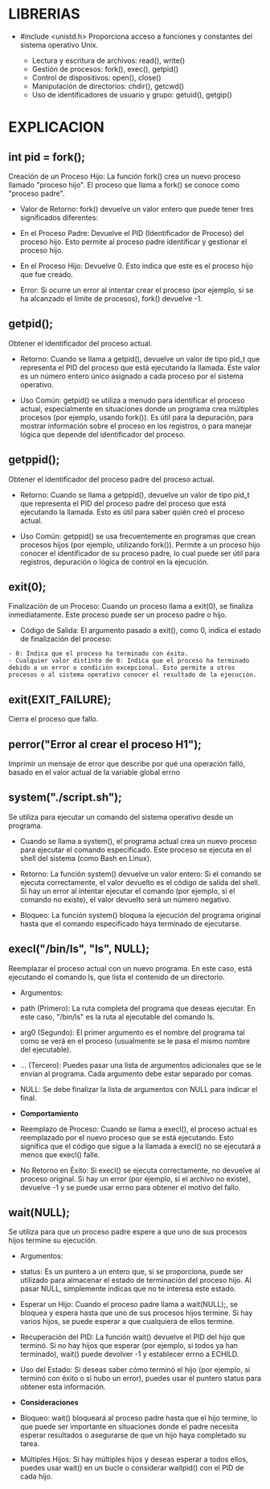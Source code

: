 # LIBRERIAS

- #include <unistd.h>
Proporciona acceso a funciones y constantes del sistema operativo Unix.

    - Lectura y escritura de archivos: read(), write()
    - Gestión de procesos: fork(), exec(), getpid()
    - Control de dispositivos: open(), close()
    - Manipulación de directorios: chdir(), getcwd()
    - Uso de identificadores de usuario y grupo: getuid(), getgip()

# EXPLICACION

## int pid = fork();
Creación de un Proceso Hijo: La función fork() crea un nuevo proceso llamado "proceso hijo". El proceso que llama a fork() se conoce como "proceso padre".

   - Valor de Retorno: fork() devuelve un valor entero que puede tener tres significados diferentes:

   - En el Proceso Padre: Devuelve el PID (Identificador de Proceso) del proceso hijo. Esto permite al proceso padre identificar y gestionar el proceso hijo.
        
   - En el Proceso Hijo: Devuelve 0. Esto indica que este es el proceso hijo que fue creado.
    
   - Error: Si ocurre un error al intentar crear el proceso (por ejemplo, si se ha alcanzado el límite de procesos), fork() devuelve -1.

## getpid();
Obtener el identificador del proceso actual.

   - Retorno: Cuando se llama a getpid(), devuelve un valor de tipo pid_t que representa el PID del proceso que está ejecutando la llamada. Este valor es un número entero único asignado a cada proceso por el sistema operativo.

   - Uso Común: getpid() se utiliza a menudo para identificar el proceso actual, especialmente en situaciones donde un programa crea múltiples procesos (por ejemplo, usando fork()). Es útil para la depuración, para mostrar información sobre el proceso en los registros, o para manejar lógica que depende del identificador del proceso.

## getppid();
Obtener el identificador del proceso padre del proceso actual.

   - Retorno: Cuando se llama a getppid(), devuelve un valor de tipo pid_t que representa el PID del proceso padre del proceso que está ejecutando la llamada. Esto es útil para saber quién creó el proceso actual.

   - Uso Común: getppid() se usa frecuentemente en programas que crean procesos hijos (por ejemplo, utilizando fork()). Permite a un proceso hijo conocer el identificador de su proceso padre, lo cual puede ser útil para registros, depuración o lógica de control en la ejecución.

## exit(0);
Finalización de un Proceso: Cuando un proceso llama a exit(0), se finaliza inmediatamente. Este proceso puede ser un proceso padre o hijo.

   - Código de Salida: El argumento pasado a exit(), como 0, indica el estado de finalización del proceso:

    - 0: Indica que el proceso ha terminado con éxito.
    - Cualquier valor distinto de 0: Indica que el proceso ha terminado debido a un error o condición excepcional. Esto permite a otros procesos o al sistema operativo conocer el resultado de la ejecución.

## exit(EXIT_FAILURE);
Cierra el proceso que fallo.

## perror("Error al crear el proceso H1");
Imprimir un mensaje de error que describe por qué una operación falló, basado en el valor actual de la variable global errno

## system("./script.sh");
Se utiliza para ejecutar un comando del sistema operativo desde un programa.

   - Cuando se llama a system(), el programa actual crea un nuevo proceso para ejecutar el comando especificado. Este proceso se ejecuta en el shell del sistema (como Bash en Linux).

   - Retorno: La función system() devuelve un valor entero: Si el comando se ejecuta correctamente, el valor devuelto es el código de salida del shell.
   Si hay un error al intentar ejecutar el comando (por ejemplo, si el comando no existe), el valor devuelto será un número negativo.

   - Bloqueo: La función system() bloquea la ejecución del programa original hasta que el comando especificado haya terminado de ejecutarse.

## execl("/bin/ls", "ls", NULL);
Reemplazar el proceso actual con un nuevo programa. En este caso, está ejecutando el comando ls, que lista el contenido de un directorio.

   - Argumentos:

   - path (Primero): La ruta completa del programa que deseas ejecutar. En este caso, "/bin/ls" es la ruta al ejecutable del comando ls.

   - arg0 (Segundo): El primer argumento es el nombre del programa tal como se verá en el proceso (usualmente se le pasa el mismo nombre del ejecutable).

   - ... (Tercero):  Puedes pasar una lista de argumentos adicionales que se le envían al programa. Cada argumento debe estar separado por comas.

   - NULL: Se debe finalizar la lista de argumentos con NULL para indicar el final.

   - **Comportamiento**

   - Reemplazo de Proceso: Cuando se llama a execl(), el proceso actual es reemplazado por el nuevo proceso que se está ejecutando. Esto significa que el código que sigue a la llamada a execl() no se ejecutará a menos que execl() falle.

   - No Retorno en Éxito: Si execl() se ejecuta correctamente, no devuelve al proceso original. Si hay un error (por ejemplo, si el archivo no existe), devuelve -1 y se puede usar errno para obtener el motivo del fallo.

## wait(NULL);
Se utiliza para que un proceso padre espere a que uno de sus procesos hijos termine su ejecución.

   - Argumentos:

   - status: Es un puntero a un entero que, si se proporciona, puede ser utilizado para almacenar el estado de terminación del proceso hijo. Al pasar NULL, simplemente indicas que no te interesa este estado.

   - Esperar un Hijo: Cuando el proceso padre llama a wait(NULL);, se bloquea y espera hasta que uno de sus procesos hijos termine. Si hay varios hijos, se puede esperar a que cualquiera de ellos termine.

   - Recuperación del PID: La función wait() devuelve el PID del hijo que terminó. Si no hay hijos que esperar (por ejemplo, si todos ya han terminado), wait() puede devolver -1 y establecer errno a ECHILD.

   - Uso del Estado: Si deseas saber cómo terminó el hijo (por ejemplo, si terminó con éxito o si hubo un error), puedes usar el puntero status para obtener esta información.

   - **Consideraciones**

   - Bloqueo: wait() bloqueará al proceso padre hasta que el hijo termine, lo que puede ser importante en situaciones donde el padre necesita esperar resultados o asegurarse de que un hijo haya completado su tarea.

   - Múltiples Hijos: Si hay múltiples hijos y deseas esperar a todos ellos, puedes usar wait() en un bucle o considerar waitpid() con el PID de cada hijo.